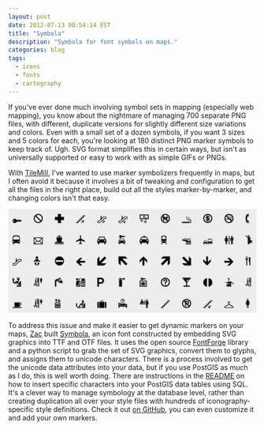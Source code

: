 ```yaml
---
layout: post
date: 2012-07-13 00:54:14 EST
title: "Symbola"
description: "Symbola for font symbols on maps."
categories: blog
tags:
  - icons
  - fonts
  - cartography
---
```


If you've ever done much involving symbol sets in mapping (especially web mapping), you know about the nightmare of managing 700 separate PNG files, with different, duplicate versions for slightly different size variations and colors. Even with a small set of a dozen symbols, if you want 3 sizes and 5 colors for each, you're looking at 180 distinct PNG marker symbols to keep track of. Ugh. SVG format simplifies this in certain ways, but isn't as universally supported or easy to work with as simple GIFs or PNGs.

With [TileMill](https://www.mapbox.com/tilemill), I've wanted to use marker symbolizers frequently in maps, but I often avoid it because it involves a bit of tweaking and configuration to get all the files in the right place, build out all the styles marker-by-marker, and changing colors isn't that easy.

![Symbola icon font](/images/post-images/symbola.png "Symbola icon font")

To address this issue and make it easier to get dynamic markers on your maps, [Zac](http://twitter.com/zacmcc) built [Symbola](http://zhm.github.io/symbola/), an icon font constructed by embedding SVG graphics into TTF and OTF files. It uses the open source [FontForge](http://fontforge.sourceforge.net/) library and a python script to grab the set of SVG graphics, convert them to glyphs, and assigns them to unicode characters. There is a process involved to get the unicode data attributes into your data, but if you use PostGIS as much as I do, this is well worth doing. There are instructions in the [README](https://github.com/zhm/symbola/blob/master/README.md) on how to insert specific characters into your PostGIS data tables using SQL. It's a clever way to manage symbology at the database level, rather than creating duplication all over your style files with hundreds of iconography-specific style definitions. Check it out [on GitHub](https://github.com/zhm/symbola), you can even customize it and add your own markers.
